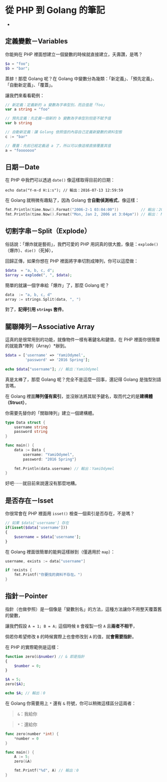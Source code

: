 # 從 PHP 到 Golang 的筆記

* 

## 定義變數－Variables

你能夠在 PHP 裡面想建立一個變數的時候就直接建立，夭壽讚，是嗎？

```php
$a = "foo";
$b = "bar";
```

蒸蚌！那麼 Golang 呢？在 Golang 中變數分為幾類：「新定義」、「預先定義」、「自動新定義」、「覆蓋」。

讓我們來看看範例：

```go
// 新定義：定義新的 a 變數為字串型別，而且值是「foo」
var a string = "foo"

// 預先定義：先定義一個新的 b 變數為字串型別但是不賦予值
var b string

// 自動新定義：讓 Golang 依照值的內容自己定義新變數的資料型態
c := "bar"

// 覆蓋：先前已經定義過 a 了，所以可以像這樣直接覆蓋其值
a = "fooooooo"
```

## 日期－Date

在 PHP 中我們可以透過 `date()` 像這樣取得目前的日期：

```
echo data("Y-m-d H:i:s"); // 輸出：2016-07-13 12:59:59
```

在 Golang 就稍微有趣點了，因為 Golang 會**自動偵測格式**，像這樣：

```go
fmt.Println(time.Now().Format("2006-2-1 03:04:00"))          // 輸出：2016-07-13 12:59:59
fmt.Println(time.Now().Format("Mon, Jan 2, 2006 at 3:04pm")) // 輸出： Mon, Jul 13, 2016 at 12:59pm
```

## 切割字串－Split（Explode）

俗話說：「爆炸就是藝術」，我們可愛的 PHP 用詞真的很大膽，像是：`explode()`（爆炸）、`die()`（死掉），

回歸正傳，如果你想在 PHP 裡面將字串切割成陣列，你可以這麼做：

```php
$data  = "a, b, c, d";
$array = explode(", ", $data);
```

簡單的就讓一個字串給「爆炸」了，那麼 Golang 呢？

```go
data  := "a, b, c, d"
array := strings.Split(data, ", ")
```

對了，**記得引用 `strings` 套件**。

## 關聯陣列－Associative Array

這真的是很常用到的功能，就像物件一樣有著鍵名和鍵值，在 PHP 裡面你很簡單的就能靠*陣列（Array）*辦到。

```php
$data = ['username' => 'YamiOdymel',
         'password' => '2016 Spring'];
         
echo $data["username"]; // 輸出：YamiOdymel
```

真是太棒了，那麼 Golang 呢？完全不是這麼一回事，還記得 Golang 是強型別語言嗎，

在 Golang 裡面**陣列僅有索引**，並沒辦法將其賦予鍵名，取而代之的是**建構體（Struct）**，

你需要先替你的「關聯陣列」建立一個建構體。

```go
type Data struct {
    username string
    password string
}

func main() { 
    data := Data {
        username: "YamiOdymel",
        password: "2016 Spring"}
    
    fmt.Println(data.username) // 輸出：YamiOdymel
}
```

好吧⋯⋯就目前來說還沒有那麼地糟。

## 是否存在－Isset

你很常會在 PHP 裡面用 `isset()` 檢查一個索引是否存在，不是嗎？

```php
// 如果 $data['username'] 存在
if(isset($data['username']))
{
    $username = $data['username'];
}
```

在 Golang 裡面很簡單的能夠這樣辦到（僅適用於 `map`）：

```go
username, exists := data["username"]

if !exists {
    fmt.Printf("你要找的資料不存在。")
}
```


## 指針－Pointer

指針（也做參照）是一個像是「變數別名」的方法，這種方法讓你不用整天覆蓋舊的變數，

讓我們假設 `A = 1; B = A;` 這個時候 `B` 會複製一份 `A` 且**兩者不相干**，

倘若你希望修改 `B` 的時候實際上也會修改到 `A` 的值，就**會需要指針**。

在 PHP 的實際範例是這樣：

```php
function zero(&$number) // & 即是指針
{
    $number = 0;
}

$A = 5;
zero($A);

echo $A; // 輸出：0
```

在 Golang 你需要用上 `*` 還有 `&` 符號，你可以稍微這樣區分這兩者：

> `&`：我給你

> `*`：還給你

```go
func zero(number *int) {
    *number = 0
}

func main() {
    A := 5;
    zero(&A)

    fmt.Printf("%d", A) // 輸出：0
}
```
